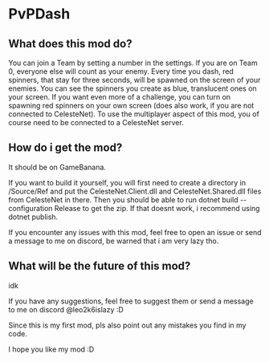 # PvPDash
## What does this mod do?

You can join a Team by setting a number in the settings. If you are on Team 0, everyone else will count as your enemy.
Every time you dash, red spinners, that stay for three seconds, will be spawned on the screen of your enemies.
You can see the spinners you create as blue, translucent ones on your screen.
If you want even more of a challenge, you can turn on spawning red spinners on your own screen (does also work, if you are not connected to CelesteNet).
To use the multiplayer aspect of this mod, you of course need to be connected to a CelesteNet server.

## How do i get the mod?
It should be on GameBanana.

If you want to build it yourself, you will first need to create a directory in /Source/Ref and put the CelesteNet.Client.dll and CelesteNet.Shared.dll
files from CelesteNet in there.
Then you should be able to run dotnet build --configuration Release to get the zip. If that doesnt work, i recommend using dotnet publish.

If you encounter any issues with this mod, feel free to open an issue or send a message to me on discord, be warned that i am very lazy tho.

## What will be the future of this mod?
idk

If you have any suggestions, feel free to suggest them or send a message to me on discord @leo2k6islazy :D

Since this is my first mod, pls also point out any mistakes you find in my code.

I hope you like my mod :D

